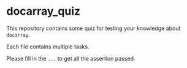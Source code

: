# docarray_quiz

This repository contains some quiz for testing your knowledge about `docarray`.

Each file contains multiple tasks.

Please fill in the `...` to get all the assertion passed.